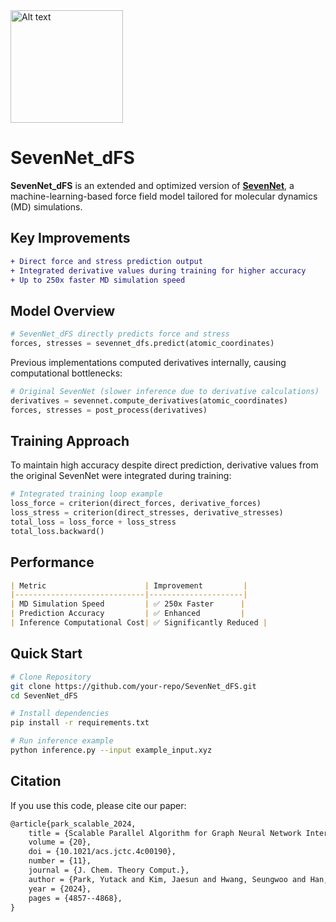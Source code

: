 
<img src="SevenNet_logo.png" alt="Alt text" height="180">

# SevenNet_dFS

**SevenNet_dFS** is an extended and optimized version of [**SevenNet**](https://github.com/MDIL-SNU/SevenNet), a machine-learning-based force field model tailored for molecular dynamics (MD) simulations.

## Key Improvements

```diff
+ Direct force and stress prediction output
+ Integrated derivative values during training for higher accuracy
+ Up to 250x faster MD simulation speed
```

## Model Overview

```python
# SevenNet_dFS directly predicts force and stress
forces, stresses = sevennet_dfs.predict(atomic_coordinates)
```

Previous implementations computed derivatives internally, causing computational bottlenecks:

```python
# Original SevenNet (slower inference due to derivative calculations)
derivatives = sevennet.compute_derivatives(atomic_coordinates)
forces, stresses = post_process(derivatives)
```

## Training Approach

To maintain high accuracy despite direct prediction, derivative values from the original SevenNet were integrated during training:

```python
# Integrated training loop example
loss_force = criterion(direct_forces, derivative_forces)
loss_stress = criterion(direct_stresses, derivative_stresses)
total_loss = loss_force + loss_stress
total_loss.backward()
```

## Performance

```markdown
| Metric                      | Improvement         |
|-----------------------------|---------------------|
| MD Simulation Speed         | ✅ 250x Faster      |
| Prediction Accuracy         | ✅ Enhanced         |
| Inference Computational Cost| ✅ Significantly Reduced |
```

## Quick Start

```bash
# Clone Repository
git clone https://github.com/your-repo/SevenNet_dFS.git
cd SevenNet_dFS

# Install dependencies
pip install -r requirements.txt

# Run inference example
python inference.py --input example_input.xyz
```

## Citation<a name="citation"></a>

If you use this code, please cite our paper:
```txt
@article{park_scalable_2024,
	title = {Scalable Parallel Algorithm for Graph Neural Network Interatomic Potentials in Molecular Dynamics Simulations},
	volume = {20},
	doi = {10.1021/acs.jctc.4c00190},
	number = {11},
	journal = {J. Chem. Theory Comput.},
	author = {Park, Yutack and Kim, Jaesun and Hwang, Seungwoo and Han, Seungwu},
	year = {2024},
	pages = {4857--4868},
}
```
